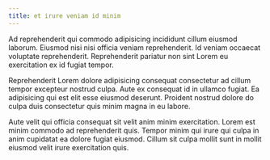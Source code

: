 ```yaml
---
title: et irure veniam id minim
---
```


Ad reprehenderit qui commodo adipisicing incididunt cillum eiusmod laborum. Eiusmod nisi nisi officia veniam reprehenderit. Id veniam occaecat voluptate reprehenderit. Reprehenderit pariatur non sint Lorem eu exercitation ex id fugiat tempor.

Reprehenderit Lorem dolore adipisicing consequat consectetur ad cillum tempor excepteur nostrud culpa. Aute ex consequat id in ullamco fugiat. Ea adipisicing qui est elit esse eiusmod deserunt. Proident nostrud dolore do culpa duis consectetur quis minim magna in eu labore.

Aute velit qui officia consequat sit velit anim minim exercitation. Lorem est minim commodo ad reprehenderit quis. Tempor minim qui irure qui culpa in anim cupidatat ea dolore fugiat eiusmod. Cillum sit culpa mollit sunt in mollit eiusmod velit irure exercitation quis.